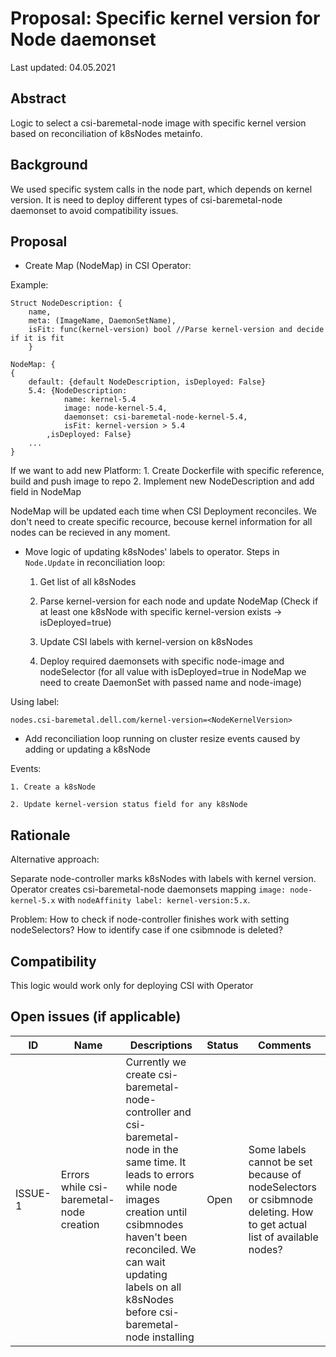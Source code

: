 # Proposal: Specific kernel version for Node daemonset

Last updated: 04.05.2021


## Abstract

Logic to select a csi-baremetal-node image with specific kernel version based on reconciliation of k8sNodes metainfo.

## Background

We used specific system calls in the node part, which depends on kernel version. It is need to deploy different types of csi-baremetal-node daemonset to avoid compatibility issues.

## Proposal

- Create Map (NodeMap) in CSI Operator:

Example:
```
Struct NodeDescription: {
	name,
	meta: (ImageName, DaemonSetName),
	isFit: func(kernel-version) bool //Parse kernel-version and decide if it is fit
	}
	
NodeMap: {
{
	default: {default NodeDescription, isDeployed: False}
	5.4: {NodeDescription:
			name: kernel-5.4
			image: node-kernel-5.4, 
			daemonset: csi-baremetal-node-kernel-5.4,
			isFit: kernel-version > 5.4
		,isDeployed: False}
	...
}
```

If we want to add new Platform:
	1. Create Dockerfile with specific reference, build and push image to repo
	2. Implement new NodeDescription and add field in NodeMap

NodeMap will be updated each time when CSI Deployment reconciles. We don't need to create specific recource, becouse kernel information for all nodes can be recieved in any moment.

- Move logic of updating k8sNodes' labels to operator. Steps in `Node.Update` in reconciliation loop:

	1. Get list of all k8sNodes

	2. Parse kernel-version for each node and update NodeMap (Check if at least one k8sNode with specific kernel-version exists -> isDeployed=true)

	3. Update CSI labels with kernel-version on k8sNodes

	4. Deploy required daemonsets with specific node-image and nodeSelector (for all value with isDeployed=true in NodeMap we need to create DaemonSet with passed name and node-image)
	
Using label:

```
nodes.csi-baremetal.dell.com/kernel-version=<NodeKernelVersion>
```

- Add reconciliation loop running on cluster resize events caused by adding or updating a k8sNode

Events:

	1. Create a k8sNode
	
	2. Update kernel-version status field for any k8sNode


## Rationale

Alternative approach:

Separate node-controller marks k8sNodes with labels with kernel version. Operator creates csi-baremetal-node daemonsets mapping `image: node-kernel-5.x` with `nodeAffinity label: kernel-version:5.x`.

Problem: How to check if node-controller finishes work with setting nodeSelectors? How to identify case if one csibmnode is deleted?

## Compatibility

This logic would work only for deploying CSI with Operator

## Open issues (if applicable)

ID | Name | Descriptions | Status | Comments
---| -----| -------------| ------ | --------
ISSUE-1 | Errors while csi-baremetal-node creation  | Currently we create csi-baremetal-node-controller and csi-baremetal-node in the same time. It leads to errors while node images creation until csibmnodes haven't been reconciled. We can wait updating labels on all k8sNodes before csi-baremetal-node installing | Open  | Some labels cannot be set because of nodeSelectors or csibmnode deleting. How to get actual list of available nodes?    

